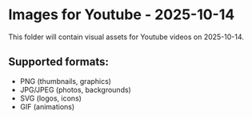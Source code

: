 # Images for Youtube - 2025-10-14

This folder will contain visual assets for Youtube videos on 2025-10-14.

## Supported formats:
- PNG (thumbnails, graphics)
- JPG/JPEG (photos, backgrounds)
- SVG (logos, icons)
- GIF (animations)
